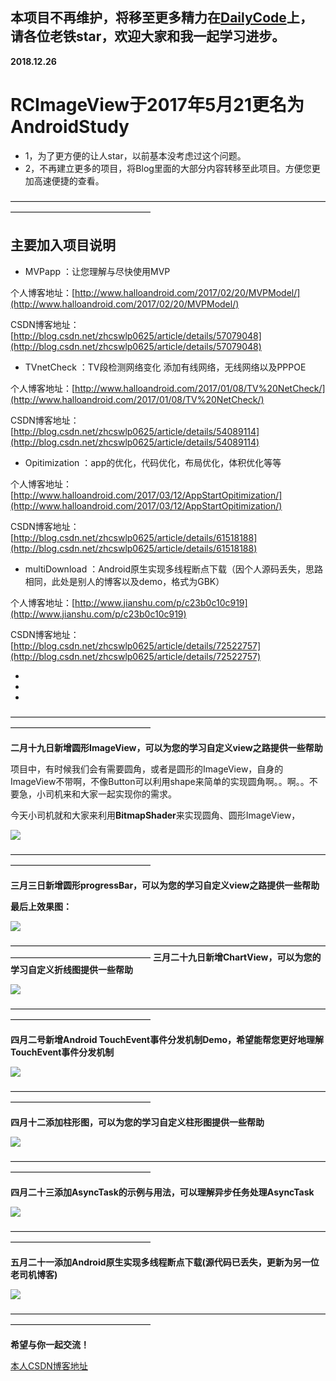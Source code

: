 ## 本项目不再维护，将移至更多精力在[DailyCode](https://github.com/Shanlovana/DailyCode)上，请各位老铁star，欢迎大家和我一起学习进步。
**2018.12.26**


# RCImageView于2017年5月21更名为AndroidStudy

+ 1，为了更方便的让人star，以前基本没考虑过这个问题。
+ 2，不再建立更多的项目，将Blog里面的大部分内容转移至此项目。方便您更加高速便捷的查看。


————————————————————————————————————————————————————


## 主要加入项目说明

+  MVPapp  ：让您理解与尽快使用MVP

个人博客地址：[http://www.halloandroid.com/2017/02/20/MVPModel/](http://www.halloandroid.com/2017/02/20/MVPModel/)

CSDN博客地址：[http://blog.csdn.net/zhcswlp0625/article/details/57079048](http://blog.csdn.net/zhcswlp0625/article/details/57079048)

+  TVnetCheck  ：TV段检测网络变化 添加有线网络，无线网络以及PPPOE

个人博客地址：[http://www.halloandroid.com/2017/01/08/TV%20NetCheck/](http://www.halloandroid.com/2017/01/08/TV%20NetCheck/)

CSDN博客地址：[http://blog.csdn.net/zhcswlp0625/article/details/54089114](http://blog.csdn.net/zhcswlp0625/article/details/54089114)

+  Opitimization  ：app的优化，代码优化，布局优化，体积优化等等

个人博客地址：[http://www.halloandroid.com/2017/03/12/AppStartOpitimization/](http://www.halloandroid.com/2017/03/12/AppStartOpitimization/)

CSDN博客地址：[http://blog.csdn.net/zhcswlp0625/article/details/61518188](http://blog.csdn.net/zhcswlp0625/article/details/61518188)

+  multiDownload  ：Android原生实现多线程断点下载（因个人源码丢失，思路相同，此处是别人的博客以及demo，格式为GBK）

个人博客地址：[http://www.jianshu.com/p/c23b0c10c919](http://www.jianshu.com/p/c23b0c10c919)

CSDN博客地址：[http://blog.csdn.net/zhcswlp0625/article/details/72522757](http://blog.csdn.net/zhcswlp0625/article/details/72522757)

*

*

*


————————————————————————————————————————————————————

**二月十九日新增圆形ImageView，可以为您的学习自定义view之路提供一些帮助**

项目中，有时候我们会有需要圆角，或者是圆形的ImageView，自身的ImageView不带啊，不像Button可以利用shape来简单的实现圆角啊。。啊。。不要急，小司机来和大家一起实现你的需求。

今天小司机就和大家来利用**BitmapShader**来实现圆角、圆形ImageView，

![](http://oavdalesp.bkt.clouddn.com/circlerrrrr.jpg)

————————————————————————————————————————————————————

**三月三日新增圆形progressBar，可以为您的学习自定义view之路提供一些帮助**


**最后上效果图：**

![](http://oavdalesp.bkt.clouddn.com/0170303085408.png)

————————————————————————————————————————————————————
**三月二十九日新增ChartView，可以为您的学习自定义折线图提供一些帮助**


![](http://oc5bjv3gr.bkt.clouddn.com/whatwewanttodraw.png)

————————————————————————————————————————————————————

**四月二号新增Android TouchEvent事件分发机制Demo，希望能帮您更好地理解TouchEvent事件分发机制**

![](http://oc5bjv3gr.bkt.clouddn.com/toucheventdetail.jpg)

————————————————————————————————————————————————————

**四月十二添加柱形图，可以为您的学习自定义柱形图提供一些帮助**

![](http://oo94hcyew.bkt.clouddn.com/gongsiyingyi.jpg)

————————————————————————————————————————————————————

**四月二十三添加AsyncTask的示例与用法，可以理解异步任务处理AsyncTask**


![](http://oo94hcyew.bkt.clouddn.com/test.gif)



————————————————————————————————————————————————————


**五月二十一添加Android原生实现多线程断点下载(源代码已丢失，更新为另一位老司机博客)**


![](http://upload-images.jianshu.io/upload_images/1492901-8c7d9ddbc859afd7.png?imageMogr2/auto-orient/strip%7CimageView2/2/w/1240)





————————————————————————————————————————————————————


**希望与你一起交流！**

[本人CSDN博客地址](https://www.jianshu.com/u/22473c43624f)
